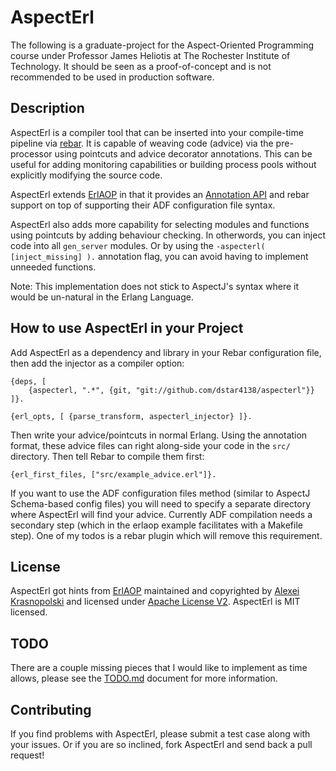 # AspectErl #

The following is a graduate-project for the Aspect-Oriented Programming course 
under Professor James Heliotis at The Rochester Institute of Technology. It 
should be seen as a proof-of-concept and is not recommended to be used in 
production software.


## Description ##

AspectErl is a compiler tool that can be inserted into your compile-time 
pipeline via [rebar](https://github.com/rebar/rebar). It is capable of weaving 
code (advice) via the pre-processor using pointcuts and advice decorator 
annotations. This can be useful for adding monitoring capabilities or building 
process pools without explicitly modifying the source code.

AspectErl extends [ErlAOP](http://erlaop.sourceforge.net/) in that it provides 
an
[Annotation API](https://github.com/dstar4138/aspecterl/wiki/Annotation-API) 
and rebar support on top of supporting their ADF configuration file syntax. 

AspectErl also adds more capability for selecting modules and functions using 
pointcuts by adding behaviour checking. In otherwords, you can inject code into
all `gen_server` modules. Or by using the `-aspecterl( [inject_missing] ).` 
annotation flag, you can avoid having to implement unneeded functions. 

Note: This implementation does not stick to AspectJ's syntax where it would be 
un-natural in the Erlang Language.


## How to use AspectErl in your Project ##

Add AspectErl as a dependency and library in your Rebar configuration file, then
add the injector as a compiler option:


```
{deps, [ 
    {aspecterl, ".*", {git, "git://github.com/dstar4138/aspecterl"}}
]}.

{erl_opts, [ {parse_transform, aspecterl_injector} ]}.

```

Then write your advice/pointcuts in normal Erlang. Using the annotation format,
these advice files can right along-side your code in the `src/` directory. Then
tell Rebar to compile them first:


```
{erl_first_files, ["src/example_advice.erl"]}.
```

If you want to use the ADF configuration files method (similar to AspectJ 
Schema-based config files) you will need to specify a separate directory where 
AspectErl will find your advice. Currently ADF compilation needs a secondary
step (which in the erlaop example facilitates with a Makefile step). One of my 
todos is a rebar plugin which will remove this requirement.
 
## License ##

AspectErl got hints from
[ErlAOP](http://erlaop.sourceforge.net/) 
maintained and copyrighted by 
[Alexei Krasnopolski](http://sourceforge.net/users/krasnopolski) 
and licensed under 
[Apache License V2](http://sourceforge.net/directory/license:apache2/).
AspectErl is MIT licensed.


## TODO ##

There are a couple missing pieces that I would like to implement as time allows,
please see the 
[TODO.md](https://github.com/dstar4138/aspecterl/blob/master/TODO.md)
document for more information.


## Contributing ##

If you find problems with AspectErl, please submit a test case along with your
issues. Or if you are so inclined, fork AspectErl and send back a pull request!

